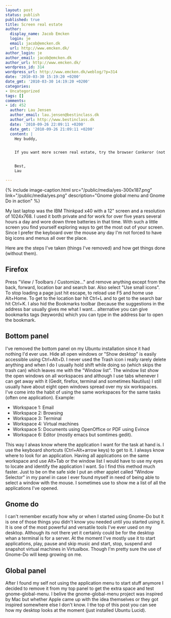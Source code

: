 ```yaml
---
layout: post
status: publish
published: true
title: Screen real estate
author:
  display_name: Jacob Emcken
  login: je
  email: jacob@emcken.dk
  url: http://www.emcken.dk/
author_login: je
author_email: jacob@emcken.dk
author_url: http://www.emcken.dk/
wordpress_id: 314
wordpress_url: http://www.emcken.dk/weblog/?p=314
date: '2010-03-30 15:19:20 +0200'
date_gmt: '2010-03-30 14:19:20 +0200'
categories:
- Uncategorized
tags: []
comments:
- id: 452
  author: Lau Jensen
  author_email: lau.jensen@bestinclass.dk
  author_url: http://www.bestinclass.dk
  date: '2010-09-26 22:09:11 +0200'
  date_gmt: '2010-09-26 21:09:11 +0200'
  content: |
    Hey buddy,


    If you want more screen real estate, try the browser Conkeror (not Konqeror) which is based on the Emacs keybindings and has virtually zero UI bloat.


    Best,
    Lau

---
```

{% include image-caption.html src="/public/media/yes-300x187.png" link="/public/media/yes.png" description="Gnome global menu and Gnome Do in action" %}

My last laptop was the IBM Thinkpad x40 with a 12" screen and a resolution of 1024x768. I used it both private and for work for over five years several hours a day and wore down three batteries in that time. With such a little screen you find yourself exploring ways to get the most out of your screen. Since I prefer the keyboard over the mouse any day I'm not forced to have big icons and menus all over the place.

Here are the steps I've taken (things I've removed) and how get things done (without them).

## Firefox

Press "View / Toolbars / Customize..." and remove anything except from the back, forward, location bar and search bar. Also select "Use small icons". To stop loading a page just hit escape, to reload use F5 and home use Alt+Home. To get to the location bar hit Ctrl+L and to get to the search bar hit Ctrl+K. I also hid the Bookmarks toolbar (because the suggestions in the address bar usually gives me what I want... alternative you can give bookmarks tags (keywords) which you can type in the address bar to open the bookmark.

## Bottom panel

I've removed the bottom panel on my Ubuntu installation since it had nothing I'd ever use. Hide all open windows or "Show desktop" is easily accessible using Ctrl+Alt+D. I never used the Trash icon i really rarely delete anything and when I do I usually hold shift while doing so (which skips the trash can) which leaves me with the "Window list". The window list show the open windows on all workspaces and although I use tabs whenever I can get away with it (Gedit, firefox, terminal and sometimes Nautilus) I still usually have about eight open windows spread over my six workspaces. I've come into the habit of using the same workspaces for the same tasks (often one application). Example:

* Workspace 1: Email
* Workspace 2: Browsing
* Workspace 3: Terminal
* Workspace 4: Virtual machines
* Workspace 5: Documents using OpenOffice or PDF using Evince
* Workspace 6: Editor (mostly emacs but somtimes gedit).

This way I alwas know where the application I want for the task at hand is. I use the keyboard shortcuts (Ctrl+Alt+arrow keys) to get to it. I always know where to look for an application. Having all applications on the same workspace and use Alt+Tab or the window list I would have to use my eyes to locate and identify the application I want. So I find this method much faster. Just to be on the safe side I put an other applet called "Window Selector" in my panel in case I ever found myself in need of being able to select a window with the mouse. I sometimes use to show me a list of all the applications I've opened.

## Gnome do

I can't remember excatly how why or when I started using Gnome-Do but it is one of those things you didn't know you needed until you started using it. It is one of the most powerful and versatile tools I've ever used on my desktop. Although its not there yet it certainly could be for the desktop whan a terminal is for a server. At the moment I've mostly use it to start applications, play, pause and skip music and start, stop, suspend and snapshot virtual machines in Virtualbox. Though I'm pretty sure the use of Gnome-Do will keep growing on me.

## Global panel

After I found my self not using the application menu to start stuff anymore I decided to remove it from my top panel to get the extra space and test gnome-global-menu. I belive the gnome-global-menu project was inspired by Mac but whether Apple came up with the idea themselves or they got inspired somewhere else I don't know. I the top of this post you can see how my desktop looks at the moment (just installed Ubuntu Lucid).

